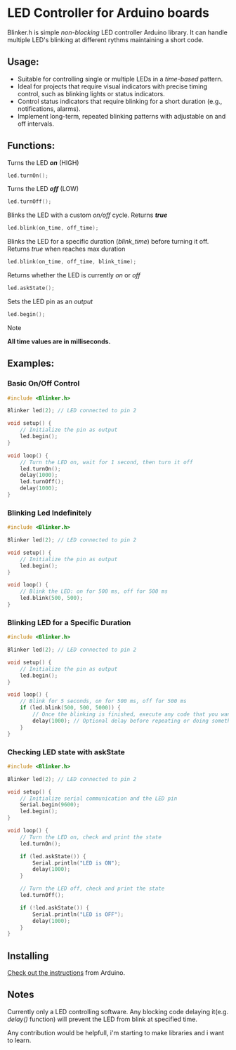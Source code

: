 # LED Controller for Arduino boards

Blinker.h is simple *non-blocking* LED controller Arduino library. It can handle multiple LED's blinking at different rythms maintaining a short code.

## Usage:
- Suitable for controlling single or multiple LEDs in a *time-based* pattern.
- Ideal for projects that require visual indicators with precise timing control, such as blinking lights or status indicators.
- Control status indicators that require blinking for a short duration (e.g., notifications, alarms).
- Implement long-term, repeated blinking patterns with adjustable on and off intervals.

## Functions:
Turns the LED ***on*** (HIGH)
```cpp
led.turnOn();
```

Turns the LED ***off*** (LOW)
```cpp
led.turnOff();
```

Blinks the LED with a custom _on/off_ cycle. Returns ***true***
```cpp
led.blink(on_time, off_time);
```

Blinks the LED for a specific duration (*blink_time*) before turning it off. Returns *true* when reaches max duration
```cpp
led.blink(on_time, off_time, blink_time);
```

Returns whether the LED is currently *on* or *off*
```cpp
led.askState();
```

Sets the LED pin as an *output*
```cpp
led.begin();
```

> [!NOTE]
> **All time values are in milliseconds.**

## Examples:

### Basic On/Off Control
```cpp
#include <Blinker.h>

Blinker led(2); // LED connected to pin 2

void setup() {
    // Initialize the pin as output
    led.begin();
}

void loop() {
    // Turn the LED on, wait for 1 second, then turn it off
    led.turnOn();  
    delay(1000);   
    led.turnOff(); 
    delay(1000);   
}
```

### Blinking Led Indefinitely
```cpp
#include <Blinker.h>

Blinker led(2); // LED connected to pin 2

void setup() {
    // Initialize the pin as output
    led.begin();
}

void loop() {
    // Blink the LED: on for 500 ms, off for 500 ms
    led.blink(500, 500); 
}
```

### Blinking LED for a Specific Duration
```cpp
#include <Blinker.h>

Blinker led(2); // LED connected to pin 2

void setup() {
    // Initialize the pin as output
    led.begin();
}

void loop() {
    // Blink for 5 seconds, on for 500 ms, off for 500 ms
    if (led.blink(500, 500, 5000)) {  
        // Once the blinking is finished, execute any code that you want
        delay(1000); // Optional delay before repeating or doing something else
    }
}
```

### Checking LED state with askState
```cpp
#include <Blinker.h>

Blinker led(2); // LED connected to pin 2

void setup() {
    // Initialize serial communication and the LED pin
    Serial.begin(9600); 
    led.begin();
}

void loop() {
    // Turn the LED on, check and print the state
    led.turnOn();  

    if (led.askState()) {
        Serial.println("LED is ON");
        delay(1000);
    }

    // Turn the LED off, check and print the state
    led.turnOff();  

    if (!led.askState()) {
        Serial.println("LED is OFF");
        delay(1000);
    }
}
```

## Installing

[Check out the instructions](https://www.arduino.cc/en/Guide/Libraries) from Arduino.

## Notes
Currently only a LED controlling software. Any blocking code delaying it(e.g. *delay()* function) will prevent the LED from blink at specified time.

Any contribution would be helpfull, i'm starting to make libraries and i want to learn.